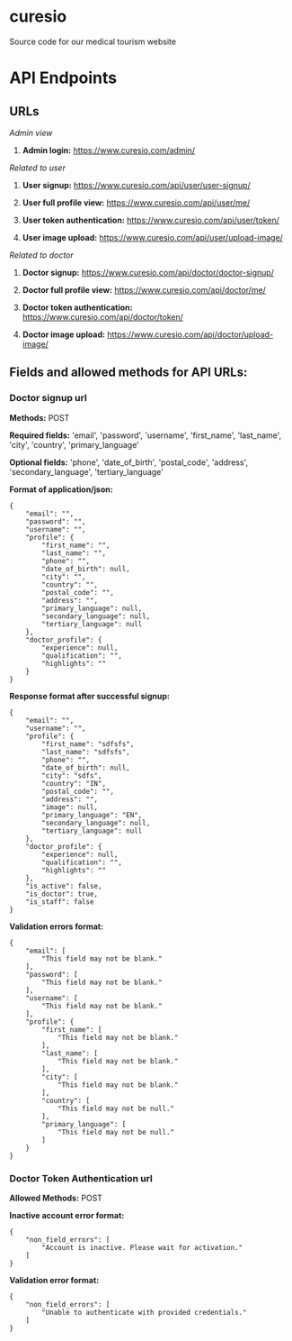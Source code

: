 # curesio
Source code for our medical tourism website

# API Endpoints
## URLs

*Admin view*

1. **Admin login:** https://www.curesio.com/admin/

*Related to user*

1. **User signup:** https://www.curesio.com/api/user/user-signup/

2. **User full profile view:** https://www.curesio.com/api/user/me/

3. **User token authentication:** https://www.curesio.com/api/user/token/

4. **User image upload:** https://www.curesio.com/api/user/upload-image/


*Related to doctor*

1. **Doctor signup:** https://www.curesio.com/api/doctor/doctor-signup/

2. **Doctor full profile view:** https://www.curesio.com/api/doctor/me/

3. **Doctor token authentication:** https://www.curesio.com/api/doctor/token/

4. **Doctor image upload:** https://www.curesio.com/api/doctor/upload-image/

## Fields and allowed methods for API URLs:

### Doctor signup url

**Methods:** POST

**Required fields:** 'email', 'password', 'username', 'first_name', 'last_name', 'city', 'country', 'primary_language'

**Optional fields:** 'phone', 'date_of_birth', 'postal_code', 'address', 'secondary_language', 'tertiary_language'

**Format of application/json:**
```
{
    "email": "",
    "password": "",
    "username": "",
    "profile": {
        "first_name": "",
        "last_name": "",
        "phone": "",
        "date_of_birth": null,
        "city": "",
        "country": "",
        "postal_code": "",
        "address": "",
        "primary_language": null,
        "secondary_language": null,
        "tertiary_language": null
    },
    "doctor_profile": {
        "experience": null,
        "qualification": "",
        "highlights": ""
    }
}
```

**Response format after successful signup:**

```
{
    "email": "",
    "username": "",
    "profile": {
        "first_name": "sdfsfs",
        "last_name": "sdfsfs",
        "phone": "",
        "date_of_birth": null,
        "city": "sdfs",
        "country": "IN",
        "postal_code": "",
        "address": "",
        "image": null,
        "primary_language": "EN",
        "secondary_language": null,
        "tertiary_language": null
    },
    "doctor_profile": {
        "experience": null,
        "qualification": "",
        "highlights": ""
    },
    "is_active": false,
    "is_doctor": true,
    "is_staff": false
}
```

**Validation errors format:**

```
{
    "email": [
        "This field may not be blank."
    ],
    "password": [
        "This field may not be blank."
    ],
    "username": [
        "This field may not be blank."
    ],
    "profile": {
        "first_name": [
            "This field may not be blank."
        ],
        "last_name": [
            "This field may not be blank."
        ],
        "city": [
            "This field may not be blank."
        ],
        "country": [
            "This field may not be null."
        ],
        "primary_language": [
            "This field may not be null."
        ]
    }
}
```

### Doctor Token Authentication url

**Allowed Methods:** POST

**Inactive account error format:**

```
{
    "non_field_errors": [
        "Account is inactive. Please wait for activation."
    ]
}
```

**Validation error format:**

```
{
    "non_field_errors": [
        "Unable to authenticate with provided credentials."
    ]
}
```
